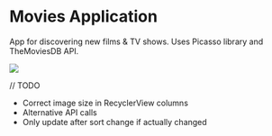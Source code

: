 # Movies Application

App for discovering new films & TV shows. Uses Picasso library and TheMoviesDB API.

![](http://julianrosser.website/images/app_screenshots/movies01.png)

// TODO
- Correct image size in RecyclerView columns
- Alternative API calls
- Only update after sort change if actually changed